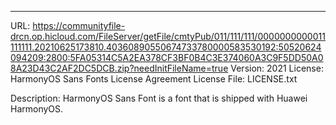--------------------------------------------------------------

URL: https://communityfile-drcn.op.hicloud.com/FileServer/getFile/cmtyPub/011/111/111/0000000000011111111.20210625173810.40360890550674733780000583530192:50520624094209:2800:5FA05314C5A2EA378CF3BF0B4C3E374060A3C9F5DD50A08A23D43C2AF2DC5DCB.zip?needInitFileName=true
Version: 2021
License: HarmonyOS Sans Fonts License Agreement
License File: LICENSE.txt

Description:
HarmonyOS Sans Font is a font that is shipped with Huawei HarmonyOS.
